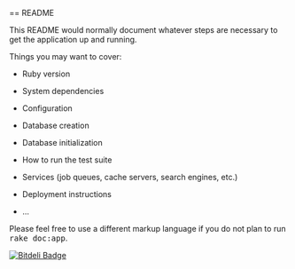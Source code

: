 == README

This README would normally document whatever steps are necessary to get the
application up and running.

Things you may want to cover:

* Ruby version

* System dependencies

* Configuration

* Database creation

* Database initialization

* How to run the test suite

* Services (job queues, cache servers, search engines, etc.)

* Deployment instructions

* ...


Please feel free to use a different markup language if you do not plan to run
<tt>rake doc:app</tt>.


[![Bitdeli Badge](https://d2weczhvl823v0.cloudfront.net/szines/competition_website/trend.png)](https://bitdeli.com/free "Bitdeli Badge")

